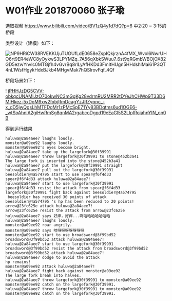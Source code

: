 # W01作业 201870060 张子瑜

选取视频 https://www.bilibili.com/video/BV1zQ4y1d7dQ?p=6 中2:20 ~ 3:15的桥段

类型设计（建模）如下：

![NP9HRiCW38RVEKKUjuTUOUfLdE0658eZspIQkjrznA4fMX_Wvol6NwrUHO6rt9ER4eWC8yOykwS3LPYMZq_7A56qXbkSWuu7_6st9qRGmbWBOjOX82GD5ezwYnvlc0MTGjfh4vGvrBq8rlLyAfHKDd3FmItHUgn5HHdshlMai61P3QT4nL1WsfHgykHdxBJkb4MHgvMak7hQSlrovFqf_4Qf](https://user-images.githubusercontent.com/90622345/133399358-95634dd9-4be2-4ad2-854d-1f7eddd0788b.png)

桥段场景如下：

!
[jPHHJzDG5CVV-obkqcUNAMlJzO70okwNC3mGgKg28vdrmRU2MRR2tDYeJhCHWp9T33D6MIHkez-5xDoM9xw2fxbjRmDcagYzJRZyppc_-x_dD5jwQgsLhMTFDgMr1zPMcSpE71Yy83BDqtms6ud1OGE6-_wtSoAhniA2giHwRmSg8qnMA2rgabcoDgpd19eEaGl5S2LIpIRoiahnYIN_on0B](https://user-images.githubusercontent.com/90622345/133399386-94ae7fa4-bf1b-4e68-87e6-1d5402c05548.png)


得到运行结果

```
huluwa@2a84aee7 laughs loudly.
monster@a09ee92 laughs loudly.
monster@a09ee92's eyes become bright.
huluwa@2a84aee7 take up the largefork@30f39991
huluwa@2a84aee7 throw largefork@30f39991 to stone@452b3a41
The large fork is inserted into the stone@452b3a41        
huluwa@2a84aee7 put the largefork@30f39991 straight       
huluwa@2a84aee7 pull out the largefork@30f39991
beesoldier@4a574795 start to use spear@f6f4d33
spear@f6f4d33 attack huluwa@2a84aee7!
huluwa@2a84aee7 start to use largefork@30f39991
spear@f6f4d33 resist the attack from spear@f6f4d33        
largefork@30f39991 fight back against beesoldier@4a574795
 beesoldier has received 30 points of attack
beesoldier@4a574795 's hp has been reduced to 20 points!
arrow@23fc625e attack huluwa@2a84aee7!
arrow@23fc625e resist the attack from arrow@23fc625e
huluwa@2a84aee7 says 好痒，好痒...啊哈哈哈哈哈哈哈
huluwa@2a84aee7 laughs loudly.
monster@a09ee92 roar angrily.
monster@a09ee92 says 哇呀呀呀呀呀呀呀
monster@a09ee92 start to use broadsword@3f99bd52
broadsword@3f99bd52 attack huluwa@2a84aee7!
huluwa@2a84aee7 start to use largefork@30f39991
broadsword@3f99bd52 resist the attack from broadsword@3f99bd52
broadsword@3f99bd52 attack huluwa@2a84aee7!
huluwa@2a84aee7 dodge to avoid the attack
hp remains!
monster@a09ee92 attack huluwa@2a84aee7!
huluwa@2a84aee7 fight back against monster@a09ee92
The large fork break into halves.
huluwa@2a84aee7 throw largefork@30f39991 to monster@a09ee92
monster@a09ee92 catch on the largefork@30f39991.
huluwa@2a84aee7 throw largefork@30f39991 to monster@a09ee92
monster@a09ee92 catch on the largefork@30f39991.
```
